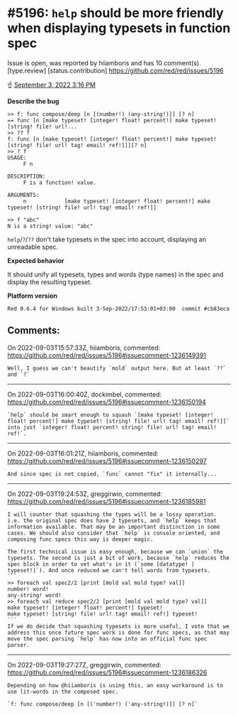 
#5196: `help` should be more friendly when displaying typesets in function spec
================================================================================
Issue is open, was reported by hiiamboris and has 10 comment(s).
[type.review] [status.contribution]
<https://github.com/red/red/issues/5196>

:point_up: [September 3, 2022 3:16 PM](https://gitter.im/red/bugs?at=631345813a42316d33d2128d)

**Describe the bug**
```
>> f: func compose/deep [n [(number!) (any-string!)]] [? n]
== func [n [make typeset! [integer! float! percent!] make typeset! [string! file! url!...
>> ?? f 
f: func [n [make typeset! [integer! float! percent!] make typeset! [string! file! url! tag! email! ref!]]][? n]
>> ? f
USAGE:
     F n

DESCRIPTION: 
     F is a function! value.

ARGUMENTS:
     n            [make typeset! [integer! float! percent!] make typeset! [string! file! url! tag! email! ref!]] 

>> f "abc" 
N is a string! value: "abc"
```
`help`/`?`/`??` don't take typesets in the spec into account, displaying an unreadable spec.

**Expected behavior**

It should unify all typesets, types and words (type names) in the spec and display the resulting typeset.

**Platform version**
```
Red 0.6.4 for Windows built 3-Sep-2022/17:53:01+03:00  commit #cb83eca
```



Comments:
--------------------------------------------------------------------------------

On 2022-09-03T15:57:33Z, hiiamboris, commented:
<https://github.com/red/red/issues/5196#issuecomment-1236149391>

    Well, I guess we can't beautify `mold` output here. But at least `??` and `?`

--------------------------------------------------------------------------------

On 2022-09-03T16:00:40Z, dockimbel, commented:
<https://github.com/red/red/issues/5196#issuecomment-1236150194>

    `help` should be smart enough to squash `[make typeset! [integer! float! percent!] make typeset! [string! file! url! tag! email! ref!]]` into just `integer! float! percent! string! file! url! tag! email! ref!`.

--------------------------------------------------------------------------------

On 2022-09-03T16:01:21Z, hiiamboris, commented:
<https://github.com/red/red/issues/5196#issuecomment-1236150297>

    And since spec is not copied, `func` cannot "fix" it internally...

--------------------------------------------------------------------------------

On 2022-09-03T19:24:53Z, greggirwin, commented:
<https://github.com/red/red/issues/5196#issuecomment-1236185981>

    I will counter that squashing the types will be a lossy operation. i.e. the original spec does have 2 typesets, and `help` keeps that information available. That may be an important distinction in some cases. We should also consider that `help` is console oriented, and composing func specs this way is deeper magic. 
    
    The first technical issue is easy enough, because we can `union` the typesets. The second is just a bit of work, because `help` reduces the spec block in order to vet what's in it (`some [datatype! | typeset!]`). And once reduced we can't tell words from typesets.
    ```
    >> foreach val spec2/2 [print [mold val mold type? val]]
    number! word!
    any-string! word!
    >> foreach val reduce spec2/2 [print [mold val mold type? val]]
    make typeset! [integer! float! percent!] typeset!
    make typeset! [string! file! url! tag! email! ref!] typeset!
    ```
    If we do decide that squashing typesets is more useful, I vote that we address this once future spec work is done for func specs, as that may move the spec parsing `help` has now into an official func spec parser.

--------------------------------------------------------------------------------

On 2022-09-03T19:27:27Z, greggirwin, commented:
<https://github.com/red/red/issues/5196#issuecomment-1236186326>

    Depending on how @hiiamboris is using this, an easy workaround is to use lit-words in the composed spec.
    
    `f: func compose/deep [n [('number!) ('any-string!)]] [? n]`

